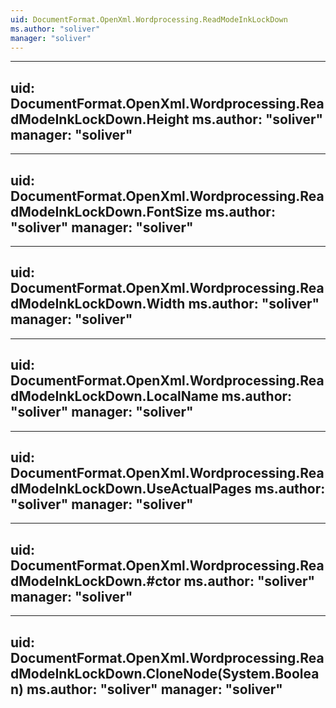 ```yaml
---
uid: DocumentFormat.OpenXml.Wordprocessing.ReadModeInkLockDown
ms.author: "soliver"
manager: "soliver"
---
```


---
uid: DocumentFormat.OpenXml.Wordprocessing.ReadModeInkLockDown.Height
ms.author: "soliver"
manager: "soliver"
---

---
uid: DocumentFormat.OpenXml.Wordprocessing.ReadModeInkLockDown.FontSize
ms.author: "soliver"
manager: "soliver"
---

---
uid: DocumentFormat.OpenXml.Wordprocessing.ReadModeInkLockDown.Width
ms.author: "soliver"
manager: "soliver"
---

---
uid: DocumentFormat.OpenXml.Wordprocessing.ReadModeInkLockDown.LocalName
ms.author: "soliver"
manager: "soliver"
---

---
uid: DocumentFormat.OpenXml.Wordprocessing.ReadModeInkLockDown.UseActualPages
ms.author: "soliver"
manager: "soliver"
---

---
uid: DocumentFormat.OpenXml.Wordprocessing.ReadModeInkLockDown.#ctor
ms.author: "soliver"
manager: "soliver"
---

---
uid: DocumentFormat.OpenXml.Wordprocessing.ReadModeInkLockDown.CloneNode(System.Boolean)
ms.author: "soliver"
manager: "soliver"
---
